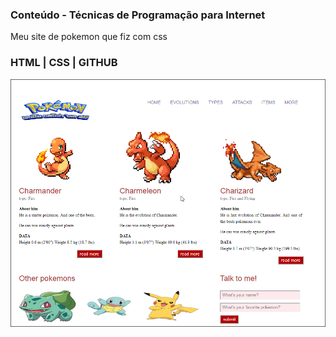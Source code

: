 ### Conteúdo - Técnicas de Programação para Internet

Meu site de pokemon que fiz com css 

### HTML | CSS | GITHUB

<img src="img/site.png">
  
